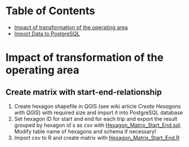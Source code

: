 # Table of Contents

* [Impact of transformation of the operating area](#Changes)
* [Import Data to PostgreSQL](#Import_Data)  



#  Impact of transformation of the operating area<a id="Changes"></a>

## Create matrix with start-end-relationship

1. Create hexagon shapefile in QGIS (see wiki article *Create Hexagons with QGIS*) with required size and import it into PostgreSQL database
2. Set hexagon ID for start and end for each trip and export the result grouped by hexagon id´s as csv with [Hexagon_Matrix_Start_End.sql](Analysis/PostgreSQL/Hexagon_Matrix_Start_End.sql). Modify table name of hexagons and schema if necessary!
3. Import csv to R and create matrix with [Hexagon_Matrix_Start_End.R](Analysis/R/Hexagon_Matrix_Start_End.R)
 
